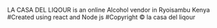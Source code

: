 LA CASA DEL LIQOUR is an online Alcohol vendor in Ryoisambu Kenya
#Created using react and Node js
#Copyright &copy; la casa del liqour